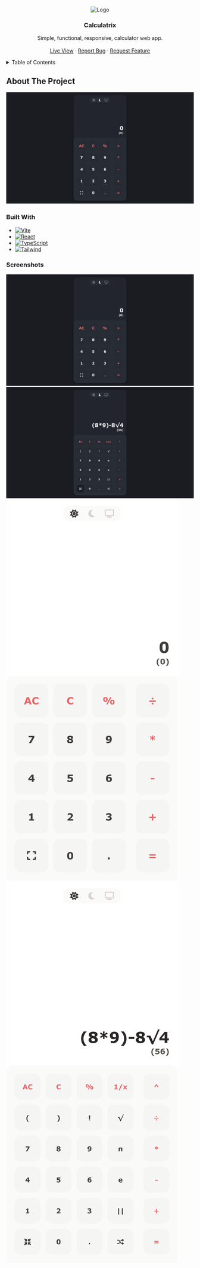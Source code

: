 <!-- PROJECT LOGO -->
<br />
<div align="center">
  <img src="https://github.com/KaeserOfHonour/Calculatrix/blob/main/images/Logo.png?raw=true" alt="Logo" width="80" height="80">

  <h3 align="center">Calculatrix</h3>

  <p align="center">
    Simple, functional, responsive, calculator web app.
    <br />
    <br />
    <a href="https://calculatrix.netlify.app">Live View</a>
    ·
    <a href="https://github.com/KaeserOfHonour/Calculatrix/issues">Report Bug</a>
    ·
    <a href="https://github.com/KaeserOfHonour/Calculatrix/issues">Request Feature</a>
  </p>
</div>

<details>
  <summary>Table of Contents</summary>
  <ol>
    <li>
      <a href="#about-the-project">About The Project</a>
      <ul>
        <li><a href="#built-with">Built With</a></li>
        <li><a href="#built-with">Screenshots</a></li>
      </ul>
    </li>
  </ol>
</details>

## About The Project

![](images/LargeDark.png)

### Built With

-   [![Vite][Vitejs]][Vite-url]
-   [![React][React.js]][React-url]
-   [![TypeScript][TypeScriptlang]][TypeScript-url]
-   [![Tailwind][Tailwindcss]][Tailwind-url]

### Screenshots

![](images/sceenshots/../Screenshots/DesktopDark.png)
![](images/sceenshots/../Screenshots/DesktopDark2.png)
![](images/sceenshots/../Screenshots/PhoneLight.png)
![](images/sceenshots/../Screenshots/PhoneLight2.png)

[React.js]: https://img.shields.io/badge/React-20232A?style=for-the-badge&logo=react&logoColor=61DAFB
[React-url]: https://react.dev/
[Tailwindcss]: https://img.shields.io/badge/Tailwind_CSS-38B2AC?style=for-the-badge&logo=tailwind-css&logoColor=white
[Tailwind-url]: https://tailwindcss.com/
[TypeScriptlang]: https://img.shields.io/badge/TypeScript-007ACC?style=for-the-badge&logo=typescript&logoColor=white
[TypeScript-url]: https://www.typescriptlang.org/
[Vitejs]: https://img.shields.io/badge/vite-%23646CFF.svg?style=for-the-badge&logo=vite&logoColor=white
[Vite-url]: https://vitejs.dev/
